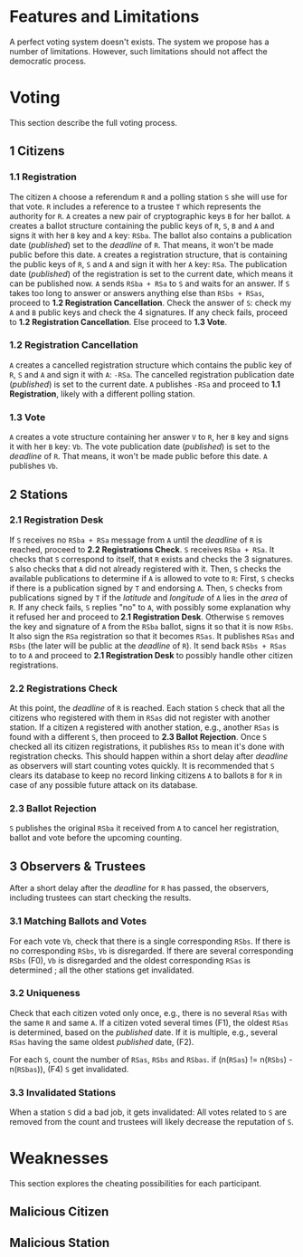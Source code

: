 # Features and Limitations

A perfect voting system doesn't exists.
The system we propose has a number of limitations.
However, such limitations should not affect the democratic process.

# Voting

This section describe the full voting process.

## 1 Citizens

### 1.1 Registration

The citizen `A` choose a referendum `R` and a polling station `S` she will use for that vote.
`R` includes a reference to a trustee `T` which represents the authority for `R`.
`A` creates a new pair of cryptographic keys `B` for her ballot.
`A` creates a ballot structure containing the public keys of `R`, `S`, `B` and `A` and signs it with her `B` key and `A` key: `RSba`.
The ballot also contains a publication date (*published*) set to the *deadline* of `R`.
That means, it won't be made public before this date.
`A` creates a registration structure, that is containing the public keys of `R`, `S` and `A` and sign it with her `A` key: `RSa`.
The publication date (*published*) of the registration is set to the current date, which means it can be published now.
`A` sends `RSba + RSa` to `S` and waits for an answer.
If `S` takes too long to answer or answers anything else than `RSbs + RSas`, proceed to **1.2 Registration Cancellation**.
Check the answer of `S`: check my `A` and `B` public keys and check the 4 signatures.
If any check fails, proceed to **1.2 Registration Cancellation**.
Else proceed to **1.3 Vote**.

### 1.2 Registration Cancellation

`A` creates a cancelled registration structure which contains the public key of `R`, `S` and `A` and sign it with `A`: `-RSa`.
The cancelled registration publication date (*published*) is set to the current date.
`A` publishes `-RSa` and proceed to **1.1 Registration**, likely with a different polling station.

### 1.3 Vote

`A` creates a vote structure containing her answer `V` to `R`, her `B` key and signs it with her `B` key: `Vb`.
The vote publication date (*published*) is set to the *deadline* of `R`.
That means, it won't be made public before this date.
`A` publishes `Vb`.

## 2 Stations

### 2.1 Registration Desk

If `S` receives no `RSba + RSa` message from `A` until the *deadline* of `R` is reached, proceed to **2.2 Registrations Check**.
`S` receives `RSba + RSa`. It checks that `S` correspond to itself, that `R` exists and checks the 3 signatures.
`S` also checks that `A` did not already registered with it.
Then, `S` checks the available publications to determine if `A` is allowed to vote to `R`:
First, `S` checks if there is a publication signed by `T` and endorsing `A`.
Then, `S` checks from publications signed by `T` if the *latitude* and *longitude* of `A` lies in the *area* of `R`.
If any check fails, `S` replies "no" to `A`, with possibly some explanation why it refused her and proceed to **2.1 Registration Desk**.
Otherwise `S` removes the key and signature of `A` from the `RSba` ballot, signs it so that it is now `RSbs`.
It also sign the `RSa` registration so that it becomes `RSas`.
It publishes `RSas` and `RSbs` (the later will be public at the *deadline* of `R`).
It send back `RSbs + RSas` to to `A` and proceed to **2.1 Registration Desk** to possibly handle other citizen registrations.

### 2.2 Registrations Check

At this point, the *deadline* of `R` is reached.
Each station `S` check that all the citizens who registered with them in `RSas` did not register with another station.
If a citizen `A` registered with another station, e.g., another `RSas` is found with a different `S`, then proceed to **2.3 Ballot Rejection**.
Once `S` checked all its citizen registrations, it publishes `RSs` to mean it's done with registration checks.
This should happen within a short delay after *deadline* as observers will start counting votes quickly.
It is recommended that `S` clears its database to keep no record linking citizens `A` to ballots `B` for `R` in case of any possible future attack on its database.

### 2.3 Ballot Rejection

`S` publishes the original `RSba` it received from `A` to cancel her registration, ballot and vote before the upcoming counting.

## 3 Observers & Trustees

After a short delay after the *deadline* for `R` has passed, the observers, including trustees can start checking the results.

### 3.1 Matching Ballots and Votes

For each vote `Vb`, check that there is a single corresponding `RSbs`.
If there is no corresponding `RSbs`, `Vb` is disregarded.
If there are several corresponding `RSbs` (F0), `Vb` is disregarded and the oldest corresponding `RSas` is determined ;
all the other stations get invalidated.

### 3.2 Uniqueness

Check that each citizen voted only once, e.g., there is no several `RSas` with the same `R` and same `A`.
If a citizen voted several times (F1), the oldest `RSas` is determined, based on the *published* date.
If it is multiple, e.g., several `RSas` having the same oldest *published* date, (F2).

For each `S`, count the number of `RSas`, `RSbs` and `RSbas`.
if (n(`RSas`) != n(`RSbs`) - n(`RSbas`)), (F4) `S` get invalidated.

### 3.3 Invalidated Stations

When a station `S` did a bad job, it gets invalidated:
All votes related to `S` are removed from the count and trustees will likely decrease the reputation of `S`.

# Weaknesses

This section explores the cheating possibilities for each participant.

## Malicious Citizen

## Malicious Station
